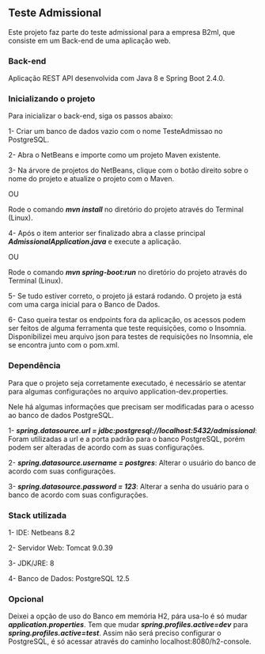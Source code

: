 ## Teste Admissional

Este projeto faz parte do teste admissional para a empresa B2ml, que consiste em um Back-end de uma aplicação web.

### Back-end

Aplicação REST API desenvolvida com Java 8 e Spring Boot 2.4.0.

### Inicializando o projeto

Para inicializar o back-end, siga os passos abaixo:

1- Criar um banco de dados vazio com o nome TesteAdmissao no PostgreSQL.

2- Abra o NetBeans e importe como um projeto Maven existente.

3- Na árvore de projetos do NetBeans, clique com o botão direito sobre o nome do projeto e atualize o projeto com o Maven.

   OU
   
   Rode o comando <b><i>mvn install</i></b> no diretório do projeto através do Terminal (Linux).

4- Após o item anterior ser finalizado abra a classe principal <b><i>AdmissionalApplication.java</i></b> e execute a aplicação.

   OU
   
   Rode o comando <b><i>mvn spring-boot:run</i></b> no diretório do projeto através do Terminal (Linux).

5- Se tudo estiver correto, o projeto já estará rodando.
   O projeto ja está com uma carga inicial para o Banco de Dados.

6- Caso queira testar os endpoints fora da aplicação, os acessos podem ser feitos de alguma ferramenta que teste requisições, como o Insomnia.
   Disponibilizei meu arquivo json para testes de requisições no Insomnia, ele se encontra junto com o pom.xml.

### Dependência

Para que o projeto seja corretamente executado, é necessário se atentar para algumas configurações no arquivo application-dev.properties.

Nele há algumas informações que precisam ser modificadas para o acesso ao banco de dados PostgreSQL.

1- <b><i>spring.datasource.url = jdbc:postgresql://localhost:5432/admissional</i></b>: Foram utilizadas a url e a porta padrão para o banco PostgreSQL, porém podem ser alteradas de acordo com as suas configurações.

2- <b><i>spring.datasource.username = postgres</i></b>: Alterar o usuário do banco de acordo com suas configurações.

3- <b><i>spring.datasource.password = 123</i></b>: Alterar a senha do usuário para o banco de acordo com suas configurações.

### Stack utilizada

1- IDE: Netbeans 8.2

2- Servidor Web: Tomcat 9.0.39

3- JDK/JRE: 8

4- Banco de Dados: PostgreSQL 12.5

### Opcional

Deixei a opção de uso do Banco em memória H2, pára usa-lo é só mudar <b><i>application.properties</i></b>. Tem que mudar <b><i>spring.profiles.active=dev</i></b> para <b><i>spring.profiles.active=test</i></b>.
Assim não será preciso configurar o PostgreSQL, é só acessar através do caminho localhost:8080/h2-console.
